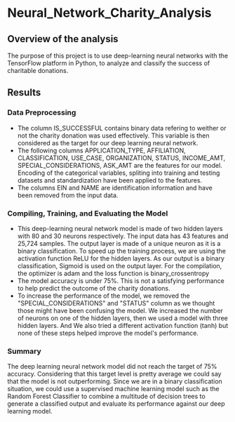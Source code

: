 # Neural_Network_Charity_Analysis
## Overview of the analysis
The purpose of this project is to use deep-learning neural networks with the TensorFlow platform in Python, to analyze and classify the success of charitable donations.

## Results
### Data Preprocessing

  - The column IS_SUCCESSFUL contains binary data refering to weither or not the charity donation was used effectively. This variable is then considered as the target for our deep learning neural network.
  - The following columns APPLICATION_TYPE, AFFILIATION, CLASSIFICATION, USE_CASE, ORGANIZATION, STATUS, INCOME_AMT, SPECIAL_CONSIDERATIONS, ASK_AMT are the features for our model. Encoding of the categorical variables, spliting into training and testing datasets and standardization have been applied to the features.
  - The columns EIN and NAME are identification information and have been removed from the input data.


### Compiling, Training, and Evaluating the Model
- This deep-learning neural network model is made of two hidden layers with 80 and 30 neurons respectively.
The input data has 43 features and 25,724 samples.
The output layer is made of a unique neuron as it is a binary classification.
To speed up the training process, we are using the activation function ReLU for the hidden layers. As our output is a binary classification, Sigmoid is used on the output layer.
For the compilation, the optimizer is adam and the loss function is binary_crossentropy
- The model accuracy is under 75%. This is not a satisfying performance to help predict the outcome of the charity donations.
- To increase the performance of the model,  we removed the "SPECIAL_CONSIDERATIONS" and "STATUS" column as we thought those might have been confusing the model. We increased the number of neurons on one of the hidden layers, then we used a model with three hidden layers. And We also tried a different activation function (tanh) but none of these steps helped improve the model's performance.

### Summary
The deep learning neural network model did not reach the target of 75% accuracy. Considering that this target level is pretty average we could say that the model is not outperforming.
Since we are in a binary classification situation, we could use a supervised machine learning model such as the Random Forest Classifier to combine a multitude of decision trees to generate a classified output and evaluate its performance against our deep learning model.



